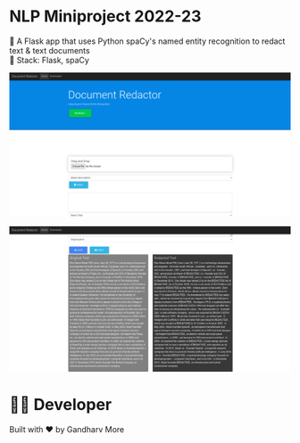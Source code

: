 # NLP Miniproject 2022-23
📜 A Flask app that uses Python spaCy's named entity recognition to redact text & text documents <br />
📜 Stack: Flask, spaCy <br />

![home](screenshots/1.png)

![result](screenshots/2.png)

👨‍💻 Developer
===============
Built with ❤︎ by Gandharv More